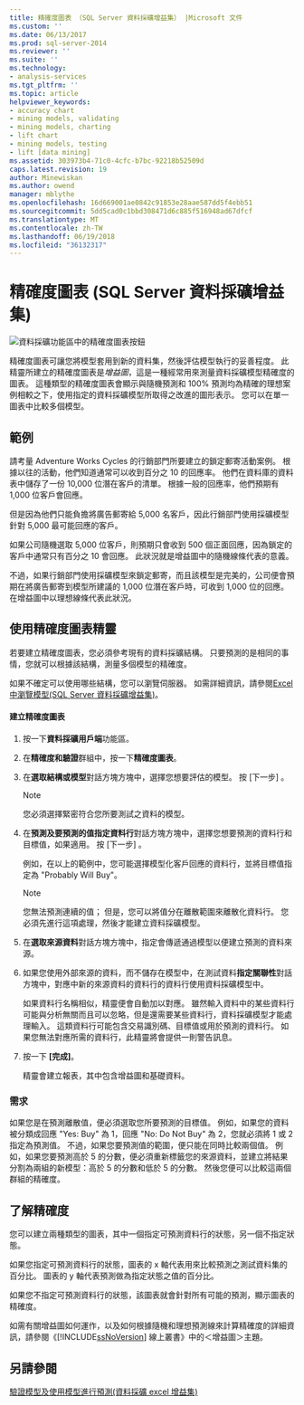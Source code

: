 ```yaml
---
title: 精確度圖表 （SQL Server 資料採礦增益集） |Microsoft 文件
ms.custom: ''
ms.date: 06/13/2017
ms.prod: sql-server-2014
ms.reviewer: ''
ms.suite: ''
ms.technology:
- analysis-services
ms.tgt_pltfrm: ''
ms.topic: article
helpviewer_keywords:
- accuracy chart
- mining models, validating
- mining models, charting
- lift chart
- mining models, testing
- lift [data mining]
ms.assetid: 303973b4-71c0-4cfc-b7bc-92218b52509d
caps.latest.revision: 19
author: Minewiskan
ms.author: owend
manager: mblythe
ms.openlocfilehash: 16d669001ae0842c91853e28aae587dd5f4ebb51
ms.sourcegitcommit: 5dd5cad0c1bbd308471d6c885f516948ad67dfcf
ms.translationtype: MT
ms.contentlocale: zh-TW
ms.lasthandoff: 06/19/2018
ms.locfileid: "36132317"
---
```

# <a name="accuracy-chart-sql-server-data-mining-add-ins"></a>精確度圖表 (SQL Server 資料採礦增益集)
  ![資料採礦功能區中的精確度圖表按鈕](media/dmc-accchart.gif "資料採礦功能區中的精確度圖表按鈕")  
  
 精確度圖表可讓您將模型套用到新的資料集，然後評估模型執行的妥善程度。 此精靈所建立的精確度圖表是*增益圖*，這是一種經常用來測量資料採礦模型精確度的圖表。 這種類型的精確度圖表會顯示與隨機預測和 100% 預測均為精確的理想案例相較之下，使用指定的資料採礦模型所取得之改進的圖形表示。 您可以在單一圖表中比較多個模型。  
  
## <a name="example"></a>範例  
 請考量 Adventure Works Cycles 的行銷部門所要建立的鎖定郵寄活動案例。 根據以往的活動，他們知道通常可以收到百分之 10 的回應率。 他們在資料庫的資料表中儲存了一份 10,000 位潛在客戶的清單。 根據一般的回應率，他們預期有 1,000 位客戶會回應。  
  
 但是因為他們只能負擔將廣告郵寄給 5,000 名客戶，因此行銷部門使用採礦模型針對 5,000 最可能回應的客戶。  
  
 如果公司隨機選取 5,000 位客戶，則預期只會收到 500 個正面回應，因為鎖定的客戶中通常只有百分之 10 會回應。 此狀況就是增益圖中的隨機線條代表的意義。  
  
 不過，如果行銷部門使用採礦模型來鎖定郵寄，而且該模型是完美的，公司便會預期在將廣告郵寄到模型所建議的 1,000 位潛在客戶時，可收到 1,000 位的回應。 在增益圖中以理想線條代表此狀況。  
  
## <a name="using-the-accuracy-chart-wizard"></a>使用精確度圖表精靈  
 若要建立精確度圖表，您必須參考現有的資料採礦結構。 只要預測的是相同的事情，您就可以根據該結構，測量多個模型的精確度。  
  
 如果不確定可以使用哪些結構，您可以瀏覽伺服器。 如需詳細資訊，請參閱[Excel 中瀏覽模型&#40;SQL Server 資料採礦增益集&#41;](browsing-models-in-excel-sql-server-data-mining-add-ins.md)。  
  
#### <a name="to-create-an-accuracy-chart"></a>建立精確度圖表  
  
1.  按一下**資料採礦用戶端**功能區。  
  
2.  在**精確度和驗證**群組中，按一下**精確度圖表**。  
  
3.  在**選取結構或模型**對話方塊方塊中，選擇您想要評估的模型。 按 [下一步] 。  
  
    > [!NOTE]  
    >  您必須選擇緊密符合您所要測試之資料的模型。  
  
4.  在**預測及要預測的值指定資料行**對話方塊方塊中，選擇您想要預測的資料行和目標值，如果適用。 按 [下一步] 。  
  
     例如，在以上的範例中，您可能選擇模型化客戶回應的資料行，並將目標值指定為 "Probably Will Buy"。  
  
    > [!NOTE]  
    >  您無法預測連續的值； 但是，您可以將值分在離散範圍來離散化資料行。 您必須先進行這項處理，然後才能建立資料採礦模型。  
  
5.  在**選取來源資料**對話方塊方塊中，指定會傳遞通過模型以便建立預測的資料來源。  
  
6.  如果您使用外部來源的資料，而不儲存在模型中，在測試資料**指定關聯性**對話方塊中，對應中新的來源資料的資料行的資料行使用資料採礦模型中。  
  
     如果資料行名稱相似，精靈便會自動加以對應。 雖然輸入資料中的某些資料行可能與分析無關而且可以忽略，但是還需要某些資料行，資料採礦模型才能處理輸入。 這類資料行可能包含交易識別碼、目標值或用於預測的資料行。 如果您無法對應所需的資料行，此精靈將會提供一則警告訊息。  
  
7.  按一下 **[完成]**。  
  
     精靈會建立報表，其中包含增益圖和基礎資料。  
  
### <a name="requirements"></a>需求  
 如果您是在預測離散值，便必須選取您所要預測的目標值。 例如，如果您的資料被分類成回應 "Yes: Buy" 為 1，回應 "No: Do Not Buy" 為 2，您就必須將 1 或 2 指定為預測值。 不過，如果您要預測值的範圍，便只能在同時比較兩個值。 例如，如果您要預測高於 5 的分數，便必須重新標籤您的來源資料，並建立將結果分割為兩組的新模型：高於 5 的分數和低於 5 的分數。 然後您便可以比較這兩個群組的精確度。  
  
## <a name="understanding-accuracy"></a>了解精確度  
 您可以建立兩種類型的圖表，其中一個指定可預測資料行的狀態，另一個不指定狀態。  
  
 如果您指定可預測資料行的狀態，圖表的 x 軸代表用來比較預測之測試資料集的百分比。 圖表的 y 軸代表預測做為指定狀態之值的百分比。  
  
 如果您不指定可預測資料行的狀態，該圖表就會針對所有可能的預測，顯示圖表的精確度。  
  
 如需有關增益圖如何運作，以及如何根據隨機和理想預測線來計算精確度的詳細資訊，請參閱《[!INCLUDE[ssNoVersion](../includes/ssnoversion-md.md)] 線上叢書》中的＜增益圖＞主題。  
  
## <a name="see-also"></a>另請參閱  
 [驗證模型及使用模型進行預測&#40;資料採礦 excel 增益集&#41;](validating-models-and-using-models-for-prediction-data-mining-add-ins-for-excel.md)  
  
  